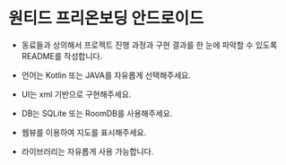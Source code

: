 # 원티드 프리온보딩 안드로이드

- 동료들과 상의해서 프로젝트 진행 과정과 구현 결과를 한 눈에 파악할 수 있도록 README를 작성합니다.

- 언어는 Kotlin 또는 JAVA를 자유롭게 선택해주세요.
- UI는 xml 기반으로 구현해주세요.
- DB는 SQLite 또는 RoomDB를 사용해주세요.
- 웹뷰를 이용하여 지도를 표시해주세요.
- 라이브러리는 자유롭게 사용 가능합니다.
